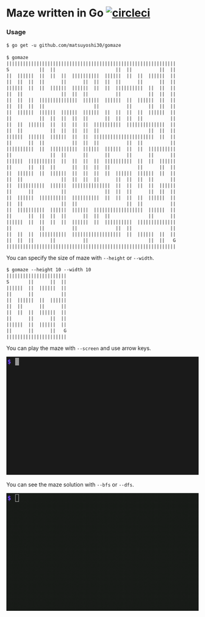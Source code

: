 # Maze written in Go [![circleci](https://circleci.com/gh/matsuyoshi30/gomaze.svg?style=shield&circle-token=99ca77ba57ac5cdd3276aade4335a04c5f68879a)](https://circleci.com/gh/matsuyoshi30/gomaze)

### Usage

```
$ go get -u github.com/matsuyoshi30/gomaze

$ gomaze
||||||||||||||||||||||||||||||||||||||||||||||||||||||||||||||
S           ||  ||                      ||  ||          ||  ||
||  ||||||  ||  ||  ||  ||||||||||  ||||||  ||  ||  ||||||  ||
||  ||  ||  ||      ||      ||  ||  ||  ||      ||      ||  ||
||||||  ||  ||  ||||||  ||||||  ||  ||  ||||||||||  ||  ||  ||
||  ||              ||  ||  ||          ||          ||  ||  ||
||  ||  ||  ||||||||||||||  ||||||  ||||||  ||  ||||||  ||  ||
||  ||  ||  ||                  ||          ||      ||  ||  ||
||  ||||||  ||||||  ||||||  ||||||  ||  ||  ||  ||  ||||||  ||
||          ||  ||  ||  ||  ||      ||  ||  ||  ||          ||
||  ||  ||||||  ||  ||  ||  ||  ||||||||||  ||||||||||||||  ||
||  ||          ||  ||  ||  ||  ||                  ||  ||  ||
||||||  ||||||  ||||||  ||  ||  ||||||||||||||||||||||  ||  ||
||      ||  ||          ||  ||  ||          ||  ||          ||
||||||||||  ||  ||||||||||  ||||||  ||||||  ||  ||  ||||||||||
||              ||  ||      ||      ||      ||      ||      ||
||||||  ||||||||||  ||  ||  ||  ||  ||||||||||  ||  ||  ||||||
||      ||  ||  ||      ||  ||  ||  ||          ||      ||  ||
||  ||||||  ||  ||||||  ||  ||  ||  ||  ||||||  ||||||  ||  ||
||  ||              ||  ||  ||  ||      ||  ||  ||  ||      ||
||  ||||||||||  ||||||  ||||||||||||||  ||  ||  ||  ||  ||||||
||      ||          ||              ||  ||  ||      ||  ||  ||
||  ||||||  ||||||||||  ||||||||||  ||  ||  ||  ||  ||||||  ||
||  ||              ||  ||                  ||  ||          ||
||  ||||||||||  ||||||  ||||||  ||||||||||||||||||  ||||||  ||
||      ||  ||  ||  ||      ||  ||  ||              ||      ||
||||||  ||  ||  ||  ||  ||||||  ||  ||||||||||  ||||||||||||||
||          ||          ||              ||  ||              ||
||  ||  ||  ||||||||||  ||||||||||||||||||  ||  ||||||  ||  ||
||  ||  ||      ||          ||                      ||  ||   G
||||||||||||||||||||||||||||||||||||||||||||||||||||||||||||||
```

You can specify the size of maze with `--height` or `--width`.  

```
$ gomaze --height 10 --width 10
||||||||||||||||||||||
S       ||      ||  ||
||||||  ||  ||||||  ||
||      ||          ||
||  ||||||  ||  ||||||
||  ||      ||      ||
||  ||  ||  ||||||  ||
||      ||      ||  ||
||||||  ||  ||||||  ||
||      ||      ||   G
||||||||||||||||||||||
```

You can play the maze with `--screen` and use arrow keys.

![](./_resource/screen.gif)

You can see the maze solution with `--bfs` or `--dfs`.

![](./_resource/bfs.gif)